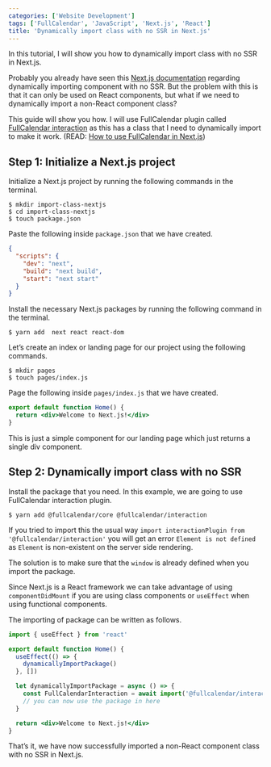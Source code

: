 ```yaml
---
categories: ['Website Development']
tags: ['FullCalendar', 'JavaScript', 'Next.js', 'React']
title: 'Dynamically import class with no SSR in Next.js'
---
```

In this tutorial, I will show you how to dynamically import class with no SSR in Next.js.

Probably you already have seen this [Next.js documentation](https://nextjs.org/docs/#with-no-ssr) regarding dynamically importing component with no SSR. But the problem with this is that it can only be used on React components, but what if we need to dynamically import a non-React component class?

This guide will show you how. I will use FullCalendar plugin called [FullCalendar interaction](https://www.npmjs.com/package/@fullcalendar/interaction) as this has a class that I need to dynamically import to make it work. (READ: [How to use FullCalendar in Next.js](/posts/how-to-use-fullcalendar-in-next-js/))

## Step 1: Initialize a Next.js project
Initialize a Next.js project by running the following commands in the terminal.

```console
$ mkdir import-class-nextjs
$ cd import-class-nextjs
$ touch package.json
```

Paste the following inside `package.json` that we have created.

```json
{
  "scripts": {
    "dev": "next",
    "build": "next build",
    "start": "next start"
  }
}
```

Install the necessary Next.js packages by running the following command in the terminal.

```console
$ yarn add  next react react-dom
```

Let’s create an index or landing page for our project using the following commands.

```console
$ mkdir pages
$ touch pages/index.js
```

Page the following inside `pages/index.js` that we have created.

```jsx
export default function Home() {
  return <div>Welcome to Next.js!</div>
}
```

This is just a simple component for our landing page which just returns a single div component.

## Step 2: Dynamically import class with no SSR
Install the package that you need. In this example, we are going to use FullCalendar interaction plugin.

```console
$ yarn add @fullcalendar/core @fullcalendar/interaction
```

If you tried to import this the usual way `import interactionPlugin from '@fullcalendar/interaction'` you will get an error `Element is not defined` as `Element` is non-existent on the server side rendering.

The solution is to make sure that the `window` is already defined when you import the package.

Since Next.js is a React framework we can take advantage of using `componentDidMount` if you are using class components or `useEffect` when using functional components.

The importing of package can be written as follows.

```jsx
import { useEffect } from 'react'

export default function Home() {
  useEffect(() => {
    dynamicallyImportPackage()
  }, [])

  let dynamicallyImportPackage = async () => {
    const FullCalendarInteraction = await import('@fullcalendar/interaction')
    // you can now use the package in here
  }

  return <div>Welcome to Next.js!</div>
}
```

That’s it, we have now successfully imported a non-React component class with no SSR in Next.js.
